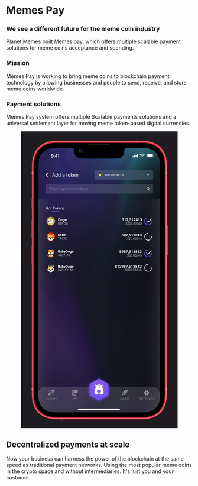 # Memes Pay

### We see a different future for the meme coin industry

Planet Memes built Memes pay, which offers multiple scalable payment solutions for meme coins acceptance and spending.

### Mission

Memes Pay is working to bring meme coins to blockchain payment technology by allowing businesses and people to send, receive, and store meme coins worldwide.

### Payment solutions

Memes Pay system offers multiple Scalable payments solutions and a universal settlement layer for moving meme token-based digital currencies.

<figure><img src="../../../.gitbook/assets/screenshot-4 (1).jpg" alt=""><figcaption></figcaption></figure>

## **Decentralized payments at scale**

Now your business can harness the power of the blockchain at the same speed as traditional payment networks. Using the most popular meme coins in the crypto space and without intermediaries. It's just you and your customer.

